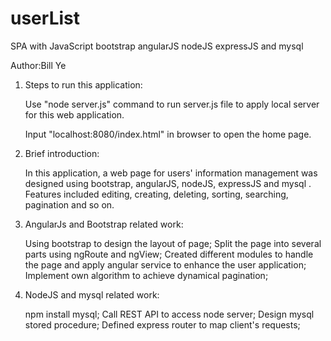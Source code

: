 # userList
SPA with JavaScript bootstrap angularJS nodeJS expressJS and mysql

Author:Bill Ye

1. Steps to run this application:

   Use "node server.js" command to run server.js file to apply local server for this web application.

   Input "localhost:8080/index.html" in browser to open the home page.

2. Brief introduction:

   In this application, a web page for users' information management was designed using bootstrap, angularJS, nodeJS, expressJS and mysql . Features included editing, creating, deleting, sorting, searching, pagination and so on. 

3. AngularJs and Bootstrap related work:

   Using bootstrap to design the layout of page;
   Split the page into several parts using ngRoute and ngView;
   Created different modules to handle the page and apply angular service to enhance the user application;
   Implement own algorithm to achieve dynamical pagination;

4. NodeJS and mysql related work:

   npm install mysql;
   Call REST API to access node server;
   Design mysql stored procedure;
   Defined express router to map client's requests;
